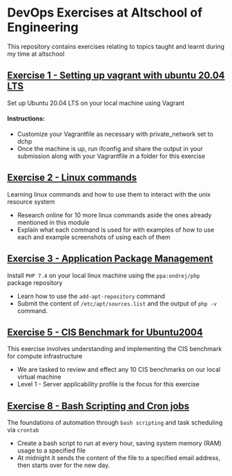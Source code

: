 # DevOps Exercises at Altschool of Engineering

This repository contains exercises relating to topics taught and learnt during my time at altschool

## [Exercise 1 - Setting up vagrant with ubuntu 20.04 LTS](./vagrant-setup-ubuntu20.04)

Set up Ubuntu 20.04 LTS on your local machine using Vagrant

#### Instructions:

- Customize your Vagrantfile as necessary with private_network set to dchp
- Once the machine is up, run ifconfig and share the output in your submission along with your Vagrantfile in a folder for this exercise

## [Exercise 2 - Linux commands](./linux-commands)

Learning linux commands and how to use them to interact with the unix resource system

- Research online for 10 more linux commands aside the ones already mentioned in this module
- Explain what each command is used for with examples of how to use each and example screenshots of using each of them

## [Exercise 3 - Application Package Management](./php7.4-installation)

Install `PHP 7.4` on your local linux machine using the `ppa:ondrej/php` package repository

- Learn how to use the `add-apt-repository` command
- Submit the content of `/etc/apt/sources.list` and the output of `php -v` command.

## [Exercise 5 - CIS Benchmark for Ubuntu2004](./cis-benchmark-ubuntu2004)

This exercise involves understanding and implementing the CIS benchmark for compute infrastructure

- We are tasked to review and effect any 10 CIS benchmarks on our local virtual machine
- Level 1 - Server applicability profile is the focus for this exercise

## [Exercise 8 - Bash Scripting and Cron jobs](./bash-scripting-and-cronjobs)

The foundations of automation through `bash scripting` and task scheduling via `crontab`

- Create a bash script to run at every hour, saving system memory (RAM) usage to a specified file
- At midnight it sends the content of the file to a specified email address, then starts over for the new day.
